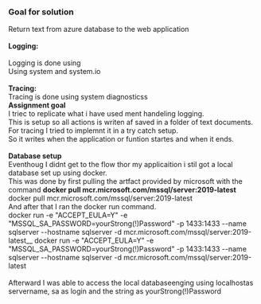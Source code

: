 ### Goal for solution
Return text from azure database to the web application</br>
</br>
__Logging:__ </br> 
</br>
Logging is done using 
</br>
Using system and system.io </br>
</br>
__Tracing:__ </br>
Tracing is done using system diagnosticss
</br>
__Assignment goal__ </br>
I triec to replicate what i have used ment handeling logging.</br>
This is setup so all actions is writen af saved in a folder of text documents. 
</br>
For tracing I tried to implemnt it in a try catch setup. </br> 
So it writes when the application or funtion startes and when it ends.   
</br>
__Database setup__ </br>
Eventhoug I didnt get to the flow thor my applicaition i stil got a local database set up using docker. </br>
This was done by first pulling the artfact provided by microsoft with the command __docker pull mcr.microsoft.com/mssql/server:2019-latest__ docker pull mcr.microsoft.com/mssql/server:2019-latest </br>
And after that I ran the docker run command. </br> 
docker run -e "ACCEPT_EULA=Y" -e "MSSQL_SA_PASSWORD=yourStrong(!)Password" -p 1433:1433 --name sqlserver --hostname sqlserver -d mcr.microsoft.com/mssql/server:2019-latest__  docker run -e "ACCEPT_EULA=Y" -e "MSSQL_SA_PASSWORD=yourStrong(!)Password" -p 1433:1433 --name sqlserver --hostname sqlserver -d mcr.microsoft.com/mssql/server:2019-latest </br>  </br>
Afterward I was able to access the local databaseenging using localhostas servername, sa as login and the string as yourStrong(!)Password </br>
